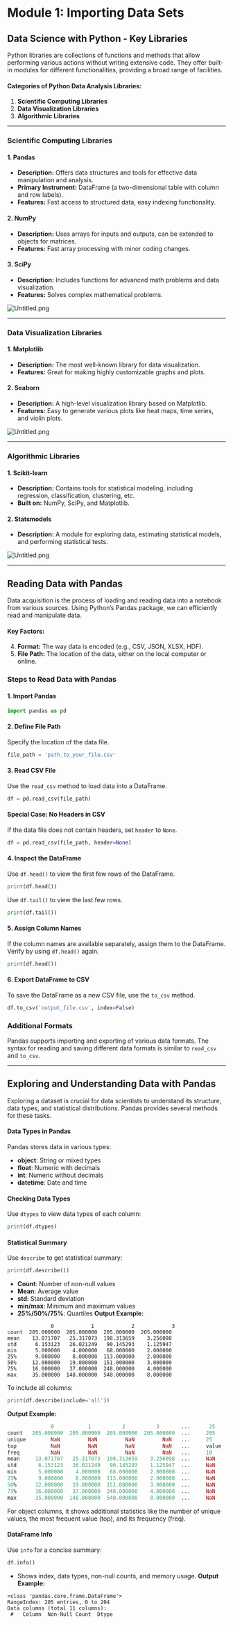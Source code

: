 

# Module 1: Importing Data Sets
## Data Science with Python - Key Libraries
Python libraries are collections of functions and methods that allow performing various actions without writing extensive code. They offer built-in modules for different functionalities, providing a broad range of facilities.
#### Categories of Python Data Analysis Libraries:
1. **Scientific Computing Libraries**
2. **Data Visualization Libraries**
3. **Algorithmic Libraries**

___
### Scientific Computing Libraries
#### 1. **Pandas**
- **Description:** Offers data structures and tools for effective data manipulation and analysis.
- **Primary Instrument:** DataFrame (a two-dimensional table with column and row labels).
- **Features:** Fast access to structured data, easy indexing functionality.
#### 2. **NumPy**
- **Description:** Uses arrays for inputs and outputs, can be extended to objects for matrices.
- **Features:** Fast array processing with minor coding changes.
#### 3. **SciPy**
- **Description:** Includes functions for advanced math problems and data visualization.
- **Features:** Solves complex mathematical problems.

![Untitled.png](https://prod-files-secure.s3.us-west-2.amazonaws.com/03e82b26-cccb-4906-bb56-adabcbdc0655/997ac361-58a8-4f04-bb0f-79fea4baa761/Untitled.png?X-Amz-Algorithm=AWS4-HMAC-SHA256&X-Amz-Content-Sha256=UNSIGNED-PAYLOAD&X-Amz-Credential=ASIAZI2LB466ZAXBE4KK%2F20250205%2Fus-west-2%2Fs3%2Faws4_request&X-Amz-Date=20250205T132043Z&X-Amz-Expires=3600&X-Amz-Security-Token=IQoJb3JpZ2luX2VjECsaCXVzLXdlc3QtMiJIMEYCIQDNV7v%2FJdbqD%2B21Ws8DifuxCCZS5B%2Be9eCX%2F5zzri5L4QIhAMvdY8fFZdBjMEQxs9ZobNpLkpFpSumhdGf92Wa9AZg%2FKv8DCEQQABoMNjM3NDIzMTgzODA1Igx7pxVHyy2zDsQB9E8q3AP8K7GXCzCJGyVrOKm4Vzze2%2Bk0jGEhlaRj2VZKVvODqzprfTi3jEhIPULgrvypI84DdOI6s%2Fl4StAw0YGa74qbVQbkDL8fDuPsk%2FXSJqxFG7Z1fgbbai8d%2B2g5SuHt7WK%2F85VGq1XJl7MKbiSYkubPBEr%2FynshvNmpZ5T1B8WBv2bYflxjehrw06colVoUzn3zydPMwqqGhTkdEC15LBeJMnJ8DFohsg1TWoGf3ZAKES%2FXbU5p5VH6MxFarBM7VBM%2FnG4Bp23B8Yug3F%2Bnu1NFHDEWiiAVT7gOXsYLsMd0fGrvuP0xDJVFE%2BkRjEAuaHh2O1yL8eNUoXAYTP0huG46sIiBcw4CR%2ByEeWq%2F%2BxjD8lLOllhF7s9VcU8BhborKuz6LrFaxPzh7gRu4dOXLN2v2oWtjMonxXOcmOp88gdbRi7MF3Cw0iCAWwUb09RINoaHLj4XR4Xc2hARsHcH7emO53F6Xa0VFMTtER%2BekVT2DXL1SO8C8aricS%2BKmF6CwHCmlxIZ1Y5TfEUnb1UOauKneoVYCbkFusPKzz8tsoIQ0RTj%2FuBe8piiS1Zull5iLYwO0Icw1qmKGf%2F%2Ffop20bE7RrzzrBBm63Rtqehe7R3MHoVSB1nTXkz5tssSDjDnio29BjqkATyxt2RpylJAv3XTcfZUkqk3L7jz5jfDHeNn0zyFWNotbmviWwuDcGwKZRrLiJbT4jOflmtHElDq%2BDLOVf8b2YnExpJKU6UVVhTN36GwfuKaPUdITfrkgNQnhSKl1y%2FE7KQ5Xs41W6sfQnl89NDBeEyblB%2Bfv8UtvzwXY3u%2BXC9a561NPnH%2F%2BXBTf5Of2AnNVtudzKfyTrDsAk2waFutH8eCvHC%2B&X-Amz-Signature=bc92c64da18ebd543fea76b9f16d33d9836ac4ad600e5170102b8e6a07579fdb&X-Amz-SignedHeaders=host&x-id=GetObject)
___
### Data Visualization Libraries
#### 1. **Matplotlib**
- **Description:** The most well-known library for data visualization.
- **Features:** Great for making highly customizable graphs and plots.
#### 2. **Seaborn**
- **Description:** A high-level visualization library based on Matplotlib.
- **Features:** Easy to generate various plots like heat maps, time series, and violin plots.

![Untitled.png](https://prod-files-secure.s3.us-west-2.amazonaws.com/03e82b26-cccb-4906-bb56-adabcbdc0655/733d1e42-5a53-4fd8-90c1-3d85254369a6/Untitled.png?X-Amz-Algorithm=AWS4-HMAC-SHA256&X-Amz-Content-Sha256=UNSIGNED-PAYLOAD&X-Amz-Credential=ASIAZI2LB466UUXG7TUP%2F20250205%2Fus-west-2%2Fs3%2Faws4_request&X-Amz-Date=20250205T132042Z&X-Amz-Expires=3600&X-Amz-Security-Token=IQoJb3JpZ2luX2VjECsaCXVzLXdlc3QtMiJHMEUCIGJHjMihehaH0XGokFvPn3OpwOOW9wp%2B8eea8bhFZaabAiEA%2FdpyYNFqSa3vaTI4ldHEzuG0Cq%2Fq5NiP1%2F%2FIZ2LVh1cq%2FwMIRBAAGgw2Mzc0MjMxODM4MDUiDGCDl5Eb79CP3XPmsyrcA7Rkhw%2FDDo9zjf1jY%2FoJMv5%2BO42bweyXgrxdlsLtoxWz%2FM9LoU67KKrzEtDqXxz39AjjaxpGFO0bsmca4VQiW64fhb7Hr9GIp9hrO7hXRTldv3%2B3QxB3DPExZmwDLCQQATzPPnW%2BGZEB9yuCpTiuSzfzbPoTIXI55NxovcyVDc6CgRerzc%2F95pHEupnWbvYTEJ46KFaYjSP2XZOj4yCnoYxpSKtHB7kiSm7XT%2FAxHfSLSLAbUWwevMOYQgZ%2BR9Su7mFLeBJ9OwJovDuS%2BqbweD5%2FQpl5ZNVr%2Ff1VqTBWrmkmL4q39xIAXHwOtbV9YK0mHVCtYSJEFHJPWbDLHe8yxxHVzZCxdkL0Tpetf0ehvJ4AouAzyyhxsBEnV07ricvD6wrhO7Ic%2BlVEdq171jRxoHSsTjregpBT6KbagFD5xjocnro6gYUZNrSJyfQk9hlmtac3FZ6cgYswT%2B9GoUs2Xg2vyWaT0FZfan9ecbbbAtt0SD49jEOKota7xG6hSafB30LfWPT0yGCU8iX2Nwc8D2ZcvbfAZL2vZVOe4AA%2BzfUgf%2B9UBRaRYwX6kyuY3J9yN6Dj2b8Q3YOh0fe%2FVWhVSYr1S3Zx7LBZYRQE%2BjmTag5g%2B%2BZVK1YGKIyxaC2BMNWKjb0GOqUBqXoix8tTEQ7wHDUU57beWx7WPrTmsZf%2F0taASIrUxT8z3LZis%2F6uxBS9qZh%2BzyPY4Y%2FZMPNqL0%2F1Gct5SYo4bnowh1XI%2B%2BWK%2FKbln6UkK9m3cvBoLn4%2FR9K4nhJ0v%2FXqw7d4G758p942cuZ7q%2FmN8up7qyBgFfC2DpCWM5zj4cVktj%2F%2BNxooFh2d%2FVbBCu8S3LWZoO9dffEFwwhPmzGPyr2lSf45&X-Amz-Signature=c77ccf5b46e48ec2ab32141421c46157d86c9a6a375994433032a6bc9bb45914&X-Amz-SignedHeaders=host&x-id=GetObject)
___
### Algorithmic Libraries
#### 1. **Scikit-learn**
- **Description:** Contains tools for statistical modeling, including regression, classification, clustering, etc.
- **Built on:** NumPy, SciPy, and Matplotlib.
#### 2. **Statsmodels**
- **Description:** A module for exploring data, estimating statistical models, and performing statistical tests.

![Untitled.png](https://prod-files-secure.s3.us-west-2.amazonaws.com/03e82b26-cccb-4906-bb56-adabcbdc0655/c62885f5-417d-4179-834f-d68f8f2bdf39/Untitled.png?X-Amz-Algorithm=AWS4-HMAC-SHA256&X-Amz-Content-Sha256=UNSIGNED-PAYLOAD&X-Amz-Credential=ASIAZI2LB466UUXG7TUP%2F20250205%2Fus-west-2%2Fs3%2Faws4_request&X-Amz-Date=20250205T132042Z&X-Amz-Expires=3600&X-Amz-Security-Token=IQoJb3JpZ2luX2VjECsaCXVzLXdlc3QtMiJHMEUCIGJHjMihehaH0XGokFvPn3OpwOOW9wp%2B8eea8bhFZaabAiEA%2FdpyYNFqSa3vaTI4ldHEzuG0Cq%2Fq5NiP1%2F%2FIZ2LVh1cq%2FwMIRBAAGgw2Mzc0MjMxODM4MDUiDGCDl5Eb79CP3XPmsyrcA7Rkhw%2FDDo9zjf1jY%2FoJMv5%2BO42bweyXgrxdlsLtoxWz%2FM9LoU67KKrzEtDqXxz39AjjaxpGFO0bsmca4VQiW64fhb7Hr9GIp9hrO7hXRTldv3%2B3QxB3DPExZmwDLCQQATzPPnW%2BGZEB9yuCpTiuSzfzbPoTIXI55NxovcyVDc6CgRerzc%2F95pHEupnWbvYTEJ46KFaYjSP2XZOj4yCnoYxpSKtHB7kiSm7XT%2FAxHfSLSLAbUWwevMOYQgZ%2BR9Su7mFLeBJ9OwJovDuS%2BqbweD5%2FQpl5ZNVr%2Ff1VqTBWrmkmL4q39xIAXHwOtbV9YK0mHVCtYSJEFHJPWbDLHe8yxxHVzZCxdkL0Tpetf0ehvJ4AouAzyyhxsBEnV07ricvD6wrhO7Ic%2BlVEdq171jRxoHSsTjregpBT6KbagFD5xjocnro6gYUZNrSJyfQk9hlmtac3FZ6cgYswT%2B9GoUs2Xg2vyWaT0FZfan9ecbbbAtt0SD49jEOKota7xG6hSafB30LfWPT0yGCU8iX2Nwc8D2ZcvbfAZL2vZVOe4AA%2BzfUgf%2B9UBRaRYwX6kyuY3J9yN6Dj2b8Q3YOh0fe%2FVWhVSYr1S3Zx7LBZYRQE%2BjmTag5g%2B%2BZVK1YGKIyxaC2BMNWKjb0GOqUBqXoix8tTEQ7wHDUU57beWx7WPrTmsZf%2F0taASIrUxT8z3LZis%2F6uxBS9qZh%2BzyPY4Y%2FZMPNqL0%2F1Gct5SYo4bnowh1XI%2B%2BWK%2FKbln6UkK9m3cvBoLn4%2FR9K4nhJ0v%2FXqw7d4G758p942cuZ7q%2FmN8up7qyBgFfC2DpCWM5zj4cVktj%2F%2BNxooFh2d%2FVbBCu8S3LWZoO9dffEFwwhPmzGPyr2lSf45&X-Amz-Signature=c058645dcaca589307fc99862f32d9c7ada7eac4e402f2c7034c8fa8c2a6aecb&X-Amz-SignedHeaders=host&x-id=GetObject)
___
## Reading Data with Pandas
Data acquisition is the process of loading and reading data into a notebook from various sources. Using Python’s Pandas package, we can efficiently read and manipulate data.
#### Key Factors:
4. **Format:** The way data is encoded (e.g., CSV, JSON, XLSX, HDF).
5. **File Path:** The location of the data, either on the local computer or online.
### Steps to Read Data with Pandas
#### 1. **Import Pandas**
```python
import pandas as pd
```
#### 2. **Define File Path**
Specify the location of the data file.
```python
file_path = 'path_to_your_file.csv'
```
#### 3. **Read CSV File**
Use the `read_csv` method to load data into a DataFrame.
```python
df = pd.read_csv(file_path)
```
#### Special Case: No Headers in CSV
If the data file does not contain headers, set `header` to `None`.
```python
df = pd.read_csv(file_path, header=None)
```
#### 4. **Inspect the DataFrame**
Use `df.head()` to view the first few rows of the DataFrame.
```python
print(df.head())
```
Use `df.tail()` to view the last few rows.
```python
print(df.tail())
```
#### 5. **Assign Column Names**
If the column names are available separately, assign them to the DataFrame.
Verify by using `df.head()` again.
```python
print(df.head())
```
#### 6. **Export DataFrame to CSV**
To save the DataFrame as a new CSV file, use the `to_csv` method.
```python
df.to_csv('output_file.csv', index=False)
```
### Additional Formats
Pandas supports importing and exporting of various data formats. The syntax for reading and saving different data formats is similar to `read_csv` and `to_csv`.
___
## Exploring and Understanding Data with Pandas
Exploring a dataset is crucial for data scientists to understand its structure, data types, and statistical distributions. Pandas provides several methods for these tasks.
#### Data Types in Pandas
Pandas stores data in various types:
- **object**: String or mixed types
- **float**: Numeric with decimals
- **int**: Numeric without decimals
- **datetime**: Date and time
#### Checking Data Types
Use `dtypes` to view data types of each column:
```python
print(df.dtypes)
```
#### Statistical Summary
Use `describe` to get statistical summary:
```python
print(df.describe())
```
- **Count**: Number of non-null values
- **Mean**: Average value
- **std**: Standard deviation
- **min/max**: Minimum and maximum values
- **25%/50%/75%**: Quartiles
**Output Example:**
```plain text
              0            1            2            3
count  205.000000  205.000000  205.000000  205.000000
mean    13.071707   25.317073  198.313659    3.256098
std      6.153123   26.021249   90.145293    1.125947
min      5.000000    4.000000   68.000000    2.000000
25%      9.000000    8.000000  113.000000    2.000000
50%     12.000000   19.000000  151.000000    3.000000
75%     16.000000   37.000000  248.000000    4.000000
max     35.000000  148.000000  540.000000    8.000000
```
To include all columns:
```python
print(df.describe(include='all'))
```
**Output Example:**
```r
              0           1          2          3       ...      25       26       27
count   205.000000  205.000000  205.000000  205.000000  ...     205      205      205
unique        NaN         NaN         NaN         NaN   ...     25       25       25
top           NaN         NaN         NaN         NaN   ...     value    value    value
freq          NaN         NaN         NaN         NaN   ...     10       10       10
mean     13.071707   25.317073  198.313659    3.256098  ...     NaN      NaN      NaN
std       6.153123   26.021249   90.145293    1.125947  ...     NaN      NaN      NaN
min       5.000000    4.000000   68.000000    2.000000  ...     NaN      NaN      NaN
25%       9.000000    8.000000  113.000000    2.000000  ...     NaN      NaN      NaN
50%      12.000000   19.000000  151.000000    3.000000  ...     NaN      NaN      NaN
75%      16.000000   37.000000  248.000000    4.000000  ...     NaN      NaN      NaN
max      35.000000  148.000000  540.000000    8.000000  ...     NaN      NaN      NaN
```
For object columns, it shows additional statistics like the number of unique values, the most frequent value (top), and its frequency (freq).
#### DataFrame Info
Use `info` for a concise summary:
```python
df.info()
```
- Shows index, data types, non-null counts, and memory usage.
**Output Example:**
```less
<class 'pandas.core.frame.DataFrame'>
RangeIndex: 205 entries, 0 to 204
Data columns (total 11 columns):
 #   Column  Non-Null Count  Dtype
